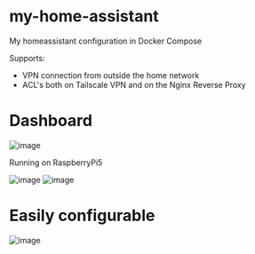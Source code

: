 # my-home-assistant
My homeassistant configuration in Docker Compose

Supports:
- VPN connection from outside the home network
- ACL's both on Tailscale VPN and on the Nginx Reverse Proxy

# Dashboard
![image](https://github.com/user-attachments/assets/c1ccdd38-863e-45a0-b965-d9b5a3f20ee8)

Running on RaspberryPi5

![image](https://github.com/user-attachments/assets/1890269f-7a2e-49df-9daf-2ced0b7ac6f7)
![image](https://github.com/user-attachments/assets/573bf017-608e-4203-a48a-35dacc919667)


# Easily configurable
![image](https://github.com/user-attachments/assets/5fd63719-bb68-4c05-ac6f-f9469ecd29f7)

